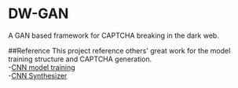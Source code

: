 # DW-GAN
A GAN based framework for CAPTCHA breaking in the dark web. 

##Reference
This project reference others' great work for the model training structure and CAPTCHA generation. <br />
  -[CNN model training](https://github.com/dee1024/pytorch-captcha-recognition) <br />
  -[CNN Synthesizer](https://github.com/lepture/captcha) <br />

